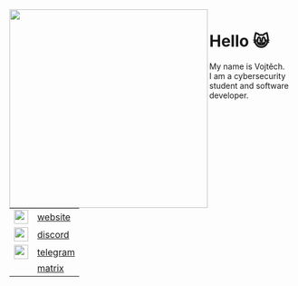 <div align="center">
  <img height="350" align="left" src="https://vercel-swart-eight.vercel.app/api?username=SinnerK0N&show_icons=true&theme=midnight-purple&hide_rank=true&role=OWNER,COLLABORATOR,ORGANIZATION_MEMBER">
</div>
<h1>
  Hello 😸
</h1>
<p>
  My name is Vojtěch.<br>
  I am a cybersecurity student and software developer.<br><br>
  <table>
    <tr>
      <td valign="center">
        <a href="https://krypt0n.eu/" target="_blank"><img height="25" src="https://krypt0n.eu/media/web.png"></a>
      </td>
      <td>
        <a href="https://krypt0n.eu/" target="_blank">website</a>
      </td>
    </tr>
    <tr>
      <td valign="center">
        <a href="https://discord.com/users/619177404530688000" target="_blank"><img height="25" src="https://krypt0n.eu/media/discord.png"></a>
      </td>
      <td>
        <a href="https://discord.com/users/619177404530688000" target="_blank">discord</a>
      </td>
    </tr>
    <tr>
      <td valign="center">
        <a href="https://t.me/SinnerK0N" target="_blank"><img height="25" src="https://krypt0n.eu/media/telegram.png"></a>
      </td>
      <td>
        <a href="https://t.me/SinnerK0N" target="_blank">telegram</a>
      </td>
    </tr>
    <tr>
      <td valign="center">
        <a href="https://matrix.to/#/@sinnerk0n:matrix.org" target="_blank"><img height="15" src="https://krypt0n.eu/media/matrix.png"></a>
      </td>
      <td>
        <a href="https://matrix.to/#/@sinnerk0n:matrix.org" target="_blank">matrix</a>
      </td>
    </tr>
  </table>
</p>
